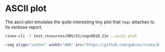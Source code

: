 ASCII plot
==========

The ascii-plot emulates the quite interesting tiny plot that `teqc` attaches to its verbose report.

```bash
rinex-cli -f test_resources/OBS/V2/zegv0010.21o --ascii-plot

<img align="center" width="400" src="https://github.com/gwbres/rinex/blob/main/doc/ascii-plot.png">

